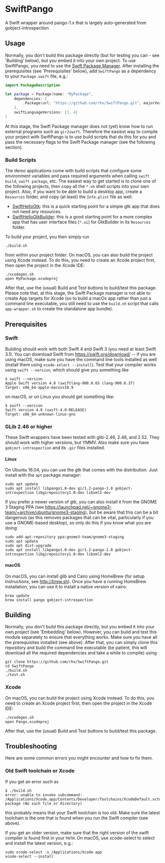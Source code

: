 # SwiftPango
A Swift wrapper around pango-1.x that is largely auto-generated from gobject-introspection



## Usage

Normally, you don't build this package directly (but for testing you can - see 'Building' below), but you embed it into your own project.  To use SwiftPango, you need to use the [Swift Package Manager](https://swift.org/package-manager/).  After installing the prerequisites (see 'Prerequisites' below), add `SwiftPango` as a dependency to your `Package.swift` file, e.g.:

```Swift
import PackageDescription

let package = Package(name: "MyPackage",
    dependencies: [
        .Package(url: "https://github.com/rhx/SwiftPango.git", majorVersion: 2)
    ],
    swiftLanguageVersions: [3, 4]
)
```

At this stage, the Swift Package manager does not (yet) know how to run external programs such as `gir2swift`.  Therefore the easiest way to compile your project with SwiftPango is to use build scripts that do this for you and pass the necessary flags to the Swift Package manager (see the following section).

### Build Scripts

The demo applications come with build scripts that configure some environment variables and pass required arguments when calling `swift build`, `swift package`, etc.  The easiest way to get started is to clone one of the following projects, then copy all the `*.sh` shell scripts into your own project.  Also, if you want to be able to build a desktop app, create a `Resources` folder, and copy (at least) the `Info.plist` file as well:

 * [SwiftHelloGtk](https://github.com/rhx/SwiftHelloGtk): this is a quick starting point for a simple gtk app that does not need any resources.
 * [SwiftHelloGtkBuilder](https://github.com/rhx/SwiftHelloGtkBuilder): this is a good starting point for a more complex app that has user interface files (`*.ui`) for GtkBuilder in its `Resources` folder.
 
To build your project, you then simply run
```
./build.sh
```
from within your project folder.  On macOS, you can also build the project using Xcode instead.  To do this, you need to create an Xcode project first, then open the project in the Xcode IDE:

	./xcodegen.sh
	open MyPackage.xcodeproj

After that, use the (usual) Build and Test buttons to build/test this package.  Please note that, at this stage, the Swift Package manager is not able to create App targets for Xcode (so to build a macOs app rather than just a command line executable, you still need to use the `build.sh` script that calls `app-wrapper.sh` to create the standalone app bundle).




## Prerequisites

### Swift

Building should work with both Swift 4 and Swift 3 (you need at least Swift 3.1). You can download Swift from https://swift.org/download/ -- if you are using macOS, make sure you have the command line tools installed as well (install them using `xcode-select --install`).  Test that your compiler works using `swift --version`, which should give you something like

	$ swift --version
	Apple Swift version 4.0 (swiftlang-900.0.65 clang-900.0.37)
	Target: x86_64-apple-macosx10.9

on macOS, or on Linux you should get something like:

	$ swift --version
	Swift version 4.0 (swift-4.0-RELEASE)
	Target: x86_64-unknown-linux-gnu


### GLib 2.46 or higher

These Swift wrappers have been tested with glib-2.46, 2.48, and 2.52.  They should work with higher versions, but YMMV.  Also make sure you have `gobject-introspection` and its `.gir` files installed.

#### Linux

On Ubuntu 16.04, you can use the gtk that comes with the distribution.  Just install with the `apt` package manager:

	sudo apt update
	sudo apt install libpango1.0-dev gir1.2-pango-1.0 gobject-introspection libgirepository1.0-dev libxml2-dev

If you prefer a newer version of gtk, you can also install it from the GNOME 3 Staging PPA (see https://launchpad.net/~gnome3-team/+archive/ubuntu/gnome3-staging), but be aware that this can be a bit dangerous (as this removes packages that can be vital, particularly if you use a GNOME-based desktop), so only do this if you know what you are doing:

	sudo add-apt-repository ppa:gnome3-team/gnome3-staging
	sudo apt update
	sudo apt dist-upgrade
	sudo apt install libpango1.0-dev gir1.2-pango-1.0 gobject-introspection libgirepository1.0-dev libxml2-dev

#### macOS

On macOS, you can install glib and Cairo using HomeBrew (for setup instructions, see http://brew.sh).  Once you have a running HomeBrew installation, you can use it to install a native version of cairo:

	brew update
	brew install pango gobject-introspection


## Building
Normally, you don't build this package directly, but you embed it into your own project (see 'Embedding' below).  However, you can build and test this module separately to ensure that everything works.  Make sure you have all the prerequisites installed (see above).  After that, you can simply clone this repository and build the command line executable (be patient, this will download all the required dependencies and take a while to compile) using

	git clone https://github.com/rhx/SwiftPango.git
	cd SwiftPango
	./build.sh
	./test.sh

### Xcode

On macOS, you can build the project using Xcode instead.  To do this, you need to create an Xcode project first, then open the project in the Xcode IDE:

	./xcodegen.sh
	open Pango.xcodeproj

After that, use the (usual) Build and Test buttons to build/test this package.



## Troubleshooting
Here are some common errors you might encounter and how to fix them.

### Old Swift toolchain or Xcode
If you get an error such as

	$ ./build.sh 
	error: unable to invoke subcommand: /Applications/Xcode.app/Contents/Developer/Toolchains/XcodeDefault.xctoolchain/usr/bin/swift-package (No such file or directory)
	
this probably means that your Swift toolchain is too old.  Make sure the latest toolchain is the one that is found when you run the Swift compiler (see above).

  If you get an older version, make sure that the right version of the swift compiler is found first in your `PATH`.  On macOS, use xcode-select to select and install the latest version, e.g.:

	sudo xcode-select -s /Applications/Xcode.app
	xcode-select --install

